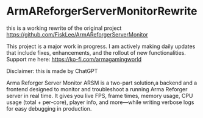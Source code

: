 # ArmAReforgerServerMonitorRewrite
this is a working rewrite of the original project  https://github.com/FiskLee/ArmAReforgerServerMonitor

This project is a major work in progress. I am actively making daily updates that include fixes, enhancements, and the rollout of new functionalities.
Support me here:
https://ko-fi.com/armagamingworld

Disclaimer: this is made by ChatGPT

 Arma Reforger Server Monitor ARSM is a two-part solution,a backend and a frontend designed to monitor and troubleshoot a running Arma Reforger server in real time. It gives you live FPS, frame times, memory usage, CPU usage (total + per-core), player info, and more—while writing verbose logs for easy debugging in production.
